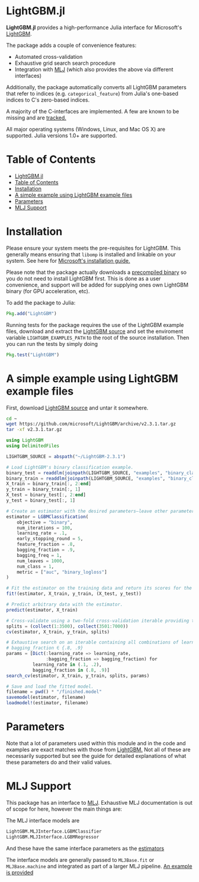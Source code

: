 LightGBM.jl
========

**LightGBM.jl** provides a high-performance Julia interface for Microsoft's
[LightGBM](https://lightgbm.readthedocs.io/en/latest/).

The package adds a couple of convenience features:
* Automated cross-validation 
* Exhaustive grid search search procedure
* Integration with [MLJ](https://github.com/alan-turing-institute/MLJ.jl) (which also provides the above via different interfaces)

Additionally, the package automatically converts all LightGBM parameters that refer to indices 
(e.g. `categorical_feature`) from Julia's one-based indices to C's zero-based indices.

A majority of the C-interfaces are implemented. A few are known to be missing and are
[tracked.](https://github.com/IQVIA-ML/LightGBM.jl/issues)

All major operating systems (Windows, Linux, and Mac OS X) are supported. Julia versions 1.0+ are supported.

# Table of Contents
- [LightGBM.jl](#lightgbmjl)
- [Table of Contents](#table-of-contents)
- [Installation](#installation)
- [A simple example using LightGBM example files](#a-simple-example-using-lightgbm-example-files)
- [Parameters](#parameters)
- [MLJ Support](#mlj-support)

# Installation
Please ensure your system meets the pre-requisites for LightGBM. This generally means ensuring
that `libomp` is installed and linkable on your system. See here for [Microsoft's installation guide.](https://lightgbm.readthedocs.io/en/latest/Installation-Guide.html)

Please note that the package actually downloads a [precompiled binary](https://github.com/microsoft/LightGBM/releases)
so you do not need to install LightGBM first. This is done as a user convenience, and support
will be added for supplying ones own LightGBM binary (for GPU acceleration, etc).

To add the package to Julia:
```julia
Pkg.add("LightGBM")
```

Running tests for the package requires the use of the LightGBM example files,
download and extract the [LightGBM source](https://github.com/microsoft/LightGBM/archive/v2.3.1.zip)
and set the enviroment variable `LIGHTGBM_EXAMPLES_PATH` to the root of the source installation.
Then you can run the tests by simply doing
```julia
Pkg.test("LightGBM")
```

# A simple example using LightGBM example files

First, download [LightGBM source](https://github.com/microsoft/LightGBM/archive/v2.3.1.zip) 
and untar it somewhere.

```bash
cd ~
wget https://github.com/microsoft/LightGBM/archive/v2.3.1.tar.gz
tar -xf v2.3.1.tar.gz
```

```julia
using LightGBM
using DelimitedFiles

LIGHTGBM_SOURCE = abspath("~/LightGBM-2.3.1")

# Load LightGBM's binary classification example.
binary_test = readdlm(joinpath(LIGHTGBM_SOURCE, "examples", "binary_classification", "binary.test"), '\t')
binary_train = readdlm(joinpath(LIGHTGBM_SOURCE, "examples", "binary_classification", "binary.train"), '\t')
X_train = binary_train[:, 2:end]
y_train = binary_train[:, 1]
X_test = binary_test[:, 2:end]
y_test = binary_test[:, 1]

# Create an estimator with the desired parameters—leave other parameters at the default values.
estimator = LGBMClassification(
    objective = "binary",
    num_iterations = 100,
    learning_rate = .1,
    early_stopping_round = 5,
    feature_fraction = .8,
    bagging_fraction = .9,
    bagging_freq = 1,
    num_leaves = 1000,
    num_class = 1,
    metric = ["auc", "binary_logloss"]
)

# Fit the estimator on the training data and return its scores for the test data.
fit!(estimator, X_train, y_train, (X_test, y_test))

# Predict arbitrary data with the estimator.
predict(estimator, X_train)

# Cross-validate using a two-fold cross-validation iterable providing training indices.
splits = (collect(1:3500), collect(3501:7000))
cv(estimator, X_train, y_train, splits)

# Exhaustive search on an iterable containing all combinations of learning_rate ∈ {.1, .2} and
# bagging_fraction ∈ {.8, .9}
params = [Dict(:learning_rate => learning_rate,
               :bagging_fraction => bagging_fraction) for
          learning_rate in (.1, .2),
          bagging_fraction in (.8, .9)]
search_cv(estimator, X_train, y_train, splits, params)

# Save and load the fitted model.
filename = pwd() * "/finished.model"
savemodel(estimator, filename)
loadmodel!(estimator, filename)
```

# Parameters

Note that a lot of parameters used within this module and in the code and examples are
exact matches with those from [LightGBM.](https://lightgbm.readthedocs.io/en/latest/Parameters.html)
Not all of these are necessarily supported but see the guide for detailed explanations of what these
parameters do and their valid values.

# MLJ Support

This package has an interface to [MLJ](https://github.com/alan-turing-institute/MLJ.jl).
Exhaustive MLJ documentation is out of scope for here, however the main things are:

The MLJ interface models are
```julia
LightGBM.MLJInterface.LGBMClassifier
LightGBM.MLJInterface.LGBMRegressor
```

And these have the same interface parameters as the [estimators](#estimators)

The interface models are generally passed to `MLJBase.fit` or `MLJBase.machine`
and integrated as part of a larger MLJ pipeline. [An example is provided](https://alan-turing-institute.github.io/DataScienceTutorials.jl/end-to-end/boston-lgbm/)

